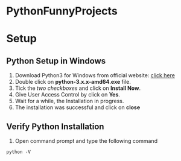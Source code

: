 # PythonFunnyProjects

# Setup
## Python Setup in Windows
1. Download Python3 for Windows from official website: [click here](https://www.python.org/downloads/)
2. Double click on **python-3.x.x-amd64.exe** file.
3. Tick the *two checkboxes* and click on **Install Now**. 
4. Give User Access Control by click on **Yes**.
5. Wait for a while, the Installation in progress.
6. The installation was successful and click on **close**

## Verify Python Installation
1.  Open command prompt and type the following command
```shell
python -V
```
